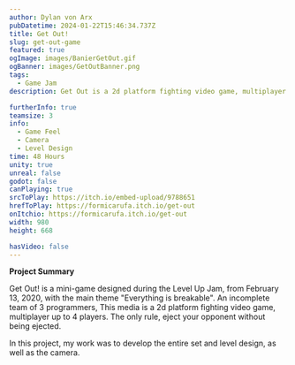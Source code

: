 ```yaml
---
author: Dylan von Arx
pubDatetime: 2024-01-22T15:46:34.737Z
title: Get Out!
slug: get-out-game
featured: true
ogImage: images/BanierGetOut.gif
ogBanner: images/GetOutBanner.png
tags:
  - Game Jam
description: Get Out is a 2d platform fighting video game, multiplayer up to 4 players. The only rule, eject your opponent without being ejected.

furtherInfo: true
teamsize: 3
info:
  - Game Feel
  - Camera
  - Level Design
time: 48 Hours
unity: true
unreal: false
godot: false
canPlaying: true
srcToPlay: https://itch.io/embed-upload/9788651
hrefToPlay: https://formicarufa.itch.io/get-out
onItchio: https://formicarufa.itch.io/get-out
width: 980
height: 668

hasVideo: false
---
```


<b>Project Summary</b>

Get Out! is a mini-game designed during the Level Up Jam, from February 13, 2020, with the main theme "Everything is breakable". An incomplete team of 3 programmers, This media is a 2d platform fighting video game, multiplayer up to 4 players. The only rule, eject your opponent without being ejected.

In this project, my work was to develop the entire set and level design, as well as the camera.
